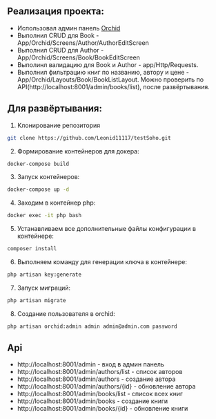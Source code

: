 ##  Реализация проекта:
- Использовал админ панель [Orchid](https://orchid.software/ru/docs/)
- Выполнил CRUD для Book - App/Orchid/Screens/Author/AuthorEditScreen
- Выполнил CRUD для Author - App/Orchid/Screens/Book/BookEditScreen
- Выполинл валидацию для Book и Author - app/Http/Requests.
- Выполнил фильтрацию книг по названию, автору и цене - App/Orchid/Layouts/Book/BookListLayout. Можно проверить по API(http://localhost:8001/admin/books/list), после развёртывания.

## Для развёртывания:
1. Клонирование репозитория
```sh
git clone https://github.com/Leonid11117/testSoho.git
```
2. Формирование контейнеров для докера:
```sh
docker-compose build
```
3. Запуск контейнеров:
```sh
docker-compose up -d 
```
4. Заходим в контейнер php:
```sh
docker exec -it php bash
```
5. Устанавливаем все дополнительные файлы конфигурации в контейнере:
```sh
composer install
```
6. Выполняем команду для генерации ключа в контейнере:
```sh
php artisan key:generate
```
7. Запуск миграций:
```sh
php artisan migrate
```
8. Создание пользователя в orchid:
```sh
php artisan orchid:admin admin admin@admin.com password
```
## Api 
- http://localhost:8001/admin - вход в админ панель
- http://localhost:8001/admin/authors/list - список авторов
- http://localhost:8001/admin/authors - создание автора
- http://localhost:8001/admin/authors/{id} - обновление автора
- http://localhost:8001/admin/books/list - список всех книг
- http://localhost:8001/admin/books - создание книги
- http://localhost:8001/admin/books/{id} - обновление книги
